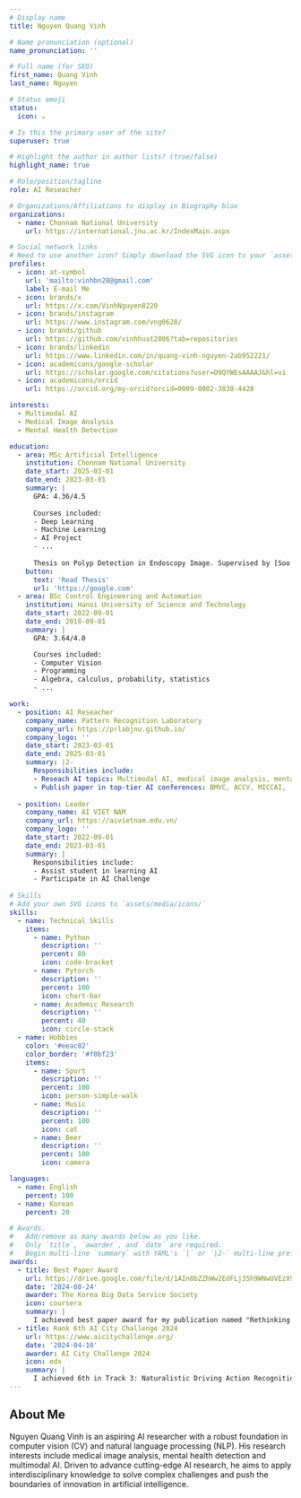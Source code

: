 ```yaml
---
# Display name
title: Nguyen Quang Vinh

# Name pronunciation (optional)
name_pronunciation: ''

# Full name (for SEO)
first_name: Quang Vinh 
last_name: Nguyen

# Status emoji
status:
  icon: ☕️

# Is this the primary user of the site?
superuser: true

# Highlight the author in author lists? (true/false)
highlight_name: true

# Role/position/tagline
role: AI Reseacher

# Organizations/Affiliations to display in Biography blox
organizations:
  - name: Chonnam National University
    url: https://international.jnu.ac.kr/IndexMain.aspx

# Social network links
# Need to use another icon? Simply download the SVG icon to your `assets/media/icons/` folder.
profiles:
  - icon: at-symbol
    url: 'mailto:vinhbn28@gmail.com'
    label: E-mail Me
  - icon: brands/x
    url: https://x.com/VinhNguyen8220
  - icon: brands/instagram
    url: https://www.instagram.com/vng0628/
  - icon: brands/github
    url: https://github.com/vinhhust2806?tab=repositories
  - icon: brands/linkedin
    url: https://www.linkedin.com/in/quang-vinh-nguyen-2ab952221/
  - icon: academicons/google-scholar
    url: https://scholar.google.com/citations?user=O9QYWEsAAAAJ&hl=vi
  - icon: academicons/orcid
    url: https://orcid.org/my-orcid?orcid=0009-0002-3838-4428

interests:
  - Multimodal AI
  - Medical Image Analysis
  - Mental Health Detection

education:
  - area: MSc Artificial Intelligence
    institution: Chonnam National University
    date_start: 2025-03-01
    date_end: 2023-03-01
    summary: |
      GPA: 4.36/4.5
    
      Courses included:
      - Deep Learning
      - Machine Learning
      - AI Project
      - ...
        
      Thesis on Polyp Detection in Endoscopy Image. Supervised by [Soo Hyung Kim](https://prlabjnu.github.io/members/shkim/). 
    button:
      text: 'Read Thesis'
      url: 'https://google.com'
  - area: BSc Control Engineering and Automation
    institution: Hanoi University of Science and Technology
    date_start: 2022-09-01
    date_end: 2018-09-01
    summary: |
      GPA: 3.64/4.0

      Courses included:
      - Computer Vision
      - Programming
      - Algebra, calculus, probability, statistics
      - ...

work:
  - position: AI Reseacher
    company_name: Pattern Recognition Laboratory
    company_url: https://prlabjnu.github.io/
    company_logo: ''
    date_start: 2023-03-01
    date_end: 2025-03-01
    summary: |2-
      Responsibilities include:
      - Reseach AI topics: Multimodal AI, medical image analysis, mental health detection
      - Publish paper in top-tier AI conferences: BMVC, ACCV, MICCAI, ...
      
  - position: Leader
    company_name: AI VIET NAM
    company_url: https://aivietnam.edu.vn/
    company_logo: ''
    date_start: 2022-09-01
    date_end: 2023-03-01
    summary: |
      Responsibilities include:
      - Assist student in learning AI
      - Participate in AI Challenge
        
# Skills
# Add your own SVG icons to `assets/media/icons/`
skills:
  - name: Technical Skills
    items:
      - name: Python
        description: ''
        percent: 80
        icon: code-bracket
      - name: Pytorch
        description: ''
        percent: 100
        icon: chart-bar
      - name: Academic Research
        description: ''
        percent: 40
        icon: circle-stack
  - name: Hobbies
    color: '#eeac02'
    color_border: '#f0bf23'
    items:
      - name: Sport
        description: ''
        percent: 100
        icon: person-simple-walk
      - name: Music
        description: ''
        percent: 100
        icon: cat
      - name: Beer
        description: ''
        percent: 100
        icon: camera

languages:
  - name: English
    percent: 100
  - name: Korean
    percent: 20

# Awards.
#   Add/remove as many awards below as you like.
#   Only `title`, `awarder`, and `date` are required.
#   Begin multi-line `summary` with YAML's `|` or `|2-` multi-line prefix and indent 2 spaces below.
awards:
  - title: Best Paper Award
    url: https://drive.google.com/file/d/1AIn8bZZhWw2EdFLj35h9WNwUVEzX9Fxn/view?usp=sharing
    date: '2024-08-24'
    awarder: The Korea Big Data Service Society
    icon: coursera
    summary: |
      I achieved best paper award for my publication named "Rethinking top probability from Multi-View for Distracted Driver Behaviour Localization" in BIGDAS 2024 Conference.
  - title: Rank 6th AI City Challenge 2024
    url: https://www.aicitychallenge.org/
    date: '2024-04-10'
    awarder: AI City Challenge 2024
    icon: edx
    summary: |
      I achieved 6th in Track 3: Naturalistic Driving Action Recognition (AI City Challenge 2024, CVPR Workshop 2024).
---
```


## About Me

Nguyen Quang Vinh is an aspiring AI researcher with a robust foundation in computer vision (CV) and natural language processing (NLP). His research interests include medical image analysis, mental health detection and multimodal AI. Driven to advance cutting-edge AI research, he aims to apply interdisciplinary knowledge to solve complex challenges and push the boundaries of innovation in artificial intelligence.
